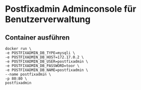 # Postfixadmin Adminconsole für Benutzerverwaltung

## Container ausführen

```
docker run \
-e POSTFIXADMIN_DB_TYPE=mysqli \
-e POSTFIXADMIN_DB_HOST=172.17.0.2 \
-e POSTFIXADMIN_DB_USER=postfixadmin \
-e POSTFIXADMIN_DB_PASSWORD=toor \
-e POSTFIXADMIN_DB_NAME=postfixadmin \
--name postfixadmin \
-p 80:80 \
postfixadmin
